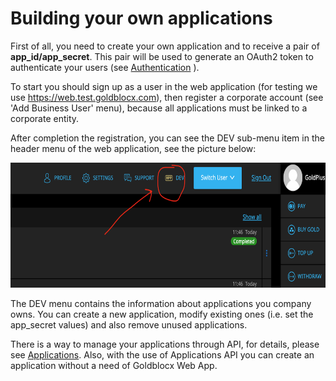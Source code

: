 # Building your own applications

First of all, you need to create your own application and to receive a pair of **app\_id/app\_secret**.
This pair will be used to generate an OAuth2 token to authenticate your users
(see [Authentication](../authentication.md) ).

To start you should sign up as a user in the web application
(for testing we use https://web.test.goldblocx.com), then register a corporate account
(see 'Add Business User' menu), because all applications must be linked to a corporate entity.

After completion the registration, you can see the DEV sub-menu item in the header menu of the web application,
see the picture below:

<img src="./dev.png" width=600 height=200  alt="Goldblocx Web Application"/>

The DEV menu contains the information about applications you company owns.
You can create a new application, modify existing ones (i.e. set the app\_secret
values) and also remove unused applications.

There is a way to manage your applications through API, for details, please see
[Applications](./applications.md). Also, with the use of Applications API you can
create an application without a need of Goldblocx Web App.
